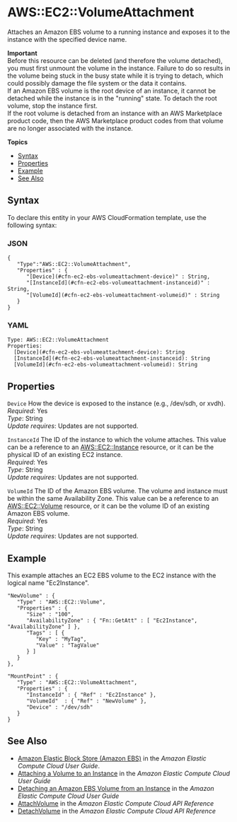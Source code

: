 # AWS::EC2::VolumeAttachment<a name="aws-properties-ec2-ebs-volumeattachment"></a>

Attaches an Amazon EBS volume to a running instance and exposes it to the instance with the specified device name\.

**Important**  
Before this resource can be deleted \(and therefore the volume detached\), you must first unmount the volume in the instance\. Failure to do so results in the volume being stuck in the busy state while it is trying to detach, which could possibly damage the file system or the data it contains\.  
If an Amazon EBS volume is the root device of an instance, it cannot be detached while the instance is in the "running" state\. To detach the root volume, stop the instance first\.  
If the root volume is detached from an instance with an AWS Marketplace product code, then the AWS Marketplace product codes from that volume are no longer associated with the instance\.

**Topics**
+ [Syntax](#aws-resource-ec2-volumeattachment-syntax)
+ [Properties](#w13ab1c21c10d111d169c11)
+ [Example](#w13ab1c21c10d111d169c13)
+ [See Also](#w13ab1c21c10d111d169c15)

## Syntax<a name="aws-resource-ec2-volumeattachment-syntax"></a>

To declare this entity in your AWS CloudFormation template, use the following syntax:

### JSON<a name="aws-resource-ec2-volumeattachment-syntax.json"></a>

```
{
   "Type":"AWS::EC2::VolumeAttachment",
   "Properties" : {
      "[Device](#cfn-ec2-ebs-volumeattachment-device)" : String,
      "[InstanceId](#cfn-ec2-ebs-volumeattachment-instanceid)" : String,
      "[VolumeId](#cfn-ec2-ebs-volumeattachment-volumeid)" : String
   }
}
```

### YAML<a name="aws-resource-ec2-volumeattachment-syntax.yaml"></a>

```
Type: AWS::EC2::VolumeAttachment
Properties:
  [Device](#cfn-ec2-ebs-volumeattachment-device): String
  [InstanceId](#cfn-ec2-ebs-volumeattachment-instanceid): String
  [VolumeId](#cfn-ec2-ebs-volumeattachment-volumeid): String
```

## Properties<a name="w13ab1c21c10d111d169c11"></a>

`Device`  <a name="cfn-ec2-ebs-volumeattachment-device"></a>
How the device is exposed to the instance \(e\.g\., /dev/sdh, or xvdh\)\.  
*Required*: Yes  
*Type*: String  
*Update requires*: Updates are not supported\.

`InstanceId`  <a name="cfn-ec2-ebs-volumeattachment-instanceid"></a>
The ID of the instance to which the volume attaches\. This value can be a reference to an [AWS::EC2::Instance](aws-properties-ec2-instance.md) resource, or it can be the physical ID of an existing EC2 instance\.  
*Required*: Yes  
*Type*: String  
*Update requires*: Updates are not supported\.

`VolumeId`  <a name="cfn-ec2-ebs-volumeattachment-volumeid"></a>
The ID of the Amazon EBS volume\. The volume and instance must be within the same Availability Zone\. This value can be a reference to an [AWS::EC2::Volume](aws-properties-ec2-ebs-volume.md) resource, or it can be the volume ID of an existing Amazon EBS volume\.  
*Required*: Yes  
*Type*: String  
*Update requires*: Updates are not supported\.

## Example<a name="w13ab1c21c10d111d169c13"></a>

This example attaches an EC2 EBS volume to the EC2 instance with the logical name "Ec2Instance"\.

```
"NewVolume" : {
   "Type" : "AWS::EC2::Volume",
   "Properties" : {
      "Size" : "100",
      "AvailabilityZone" : { "Fn::GetAtt" : [ "Ec2Instance", "AvailabilityZone" ] },
      "Tags" : [ {
         "Key" : "MyTag",
         "Value" : "TagValue"
      } ]
   }
},

"MountPoint" : {
   "Type" : "AWS::EC2::VolumeAttachment",
   "Properties" : {
      "InstanceId" : { "Ref" : "Ec2Instance" },
      "VolumeId"  : { "Ref" : "NewVolume" },
      "Device" : "/dev/sdh"
   }
}
```

## See Also<a name="w13ab1c21c10d111d169c15"></a>
+ [Amazon Elastic Block Store \(Amazon EBS\)](http://docs.aws.amazon.com/AWSEC2/latest/UserGuide/AmazonEBS.html) in the *Amazon Elastic Compute Cloud User Guide*\.
+ [Attaching a Volume to an Instance](http://docs.aws.amazon.com/AWSEC2/latest/UserGuide/ebs-attaching-volume.html) in the *Amazon Elastic Compute Cloud User Guide*
+ [Detaching an Amazon EBS Volume from an Instance](http://docs.aws.amazon.com/AWSEC2/latest/UserGuide/ebs-detaching-volume.html) in the *Amazon Elastic Compute Cloud User Guide*
+ [AttachVolume](http://docs.aws.amazon.com/AWSEC2/latest/APIReference/ApiReference-query-AttachVolume.html) in the *Amazon Elastic Compute Cloud API Reference*
+ [DetachVolume](http://docs.aws.amazon.com/AWSEC2/latest/APIReference/ApiReference-query-DetachVolume.html) in the *Amazon Elastic Compute Cloud API Reference*